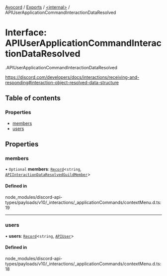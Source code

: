 [Avocord](../README.md) / [Exports](../modules.md) / [<internal\>](../modules/internal_.md) / APIUserApplicationCommandInteractionDataResolved

# Interface: APIUserApplicationCommandInteractionDataResolved

[<internal>](../modules/internal_.md).APIUserApplicationCommandInteractionDataResolved

https://discord.com/developers/docs/interactions/receiving-and-responding#interaction-object-resolved-data-structure

## Table of contents

### Properties

- [members](internal_.APIUserApplicationCommandInteractionDataResolved.md#members)
- [users](internal_.APIUserApplicationCommandInteractionDataResolved.md#users)

## Properties

### members

• `Optional` **members**: [`Record`](../modules/internal_.md#record)<`string`, [`APIInteractionDataResolvedGuildMember`](internal_.APIInteractionDataResolvedGuildMember.md)\>

#### Defined in

node_modules/discord-api-types/payloads/v10/_interactions/_applicationCommands/contextMenu.d.ts:19

___

### users

• **users**: [`Record`](../modules/internal_.md#record)<`string`, [`APIUser`](internal_.APIUser.md)\>

#### Defined in

node_modules/discord-api-types/payloads/v10/_interactions/_applicationCommands/contextMenu.d.ts:18

